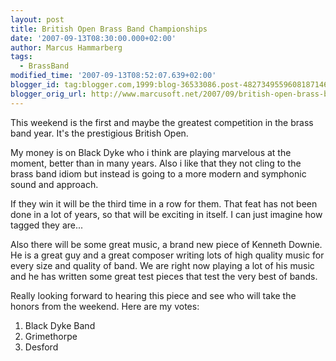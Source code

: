 ```yaml
---
layout: post
title: British Open Brass Band Championships
date: '2007-09-13T08:30:00.000+02:00'
author: Marcus Hammarberg
tags:
  - BrassBand
modified_time: '2007-09-13T08:52:07.639+02:00'
blogger_id: tag:blogger.com,1999:blog-36533086.post-4827349559608187146
blogger_orig_url: http://www.marcusoft.net/2007/09/british-open-brass-band-championships.html
---
```


This weekend is the first and maybe the greatest competition in the
brass band year. It's the prestigious British Open.

My money is on Black Dyke who i think are playing marvelous at the
moment, better than in many years. Also i like that they not cling to
the brass band idiom but instead is going to a more modern and symphonic
sound and approach.

If they win it will be the third time in a row for them. That feat has
not been done in a lot of years, so that will be exciting in itself. I
can just imagine how tagged they are...

Also there will be some great music, a brand new piece of Kenneth
Downie. He is a great guy and a great composer writing lots of high
quality music for every size and quality of band. We are right now
playing a lot of his music and he has written some great test pieces
that test the very best of bands.

Really looking forward to hearing this piece and see who will take the
honors from the weekend. Here are my votes:

1.  Black Dyke Band
2.  Grimethorpe
3.  Desford
